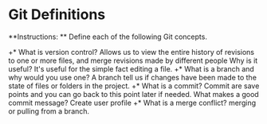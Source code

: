 # Git Definitions

**Instructions: ** Define each of the following Git concepts.

+* What is version control? Allows us to view the entire history of revisions to one or more files, and merge revisions made by different people  Why is it useful? It's useful for the simple fact editing a file.
+* What is a branch and why would you use one? A branch tell us if changes have been made to the state of files or folders in the project.
+* What is a commit? Commit are save points and you can go back to this point later if needed. What makes a good commit message? Create user profile
+* What is a merge conflict? merging or pulling from a branch.